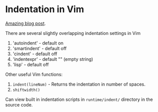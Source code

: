 # Indentation in Vim

[Amazing blog
post](https://vimways.org/2019/indentation-without-dents/).

There are several slightly overlapping indentation settings in Vim

1. 'autoindent' - default on
2. 'smartindent' - default off
3. 'cindent' - default off
4. 'indentexpr' - default "" (empty string)
5. 'lisp' - default off

Other useful Vim functions:

1. `indent(lineNum)` - Returns the indentation in number of spaces.
2. `shiftwidth()`

Can view built in indentation scripts in `runtime/indent/` directory in
the source code.


